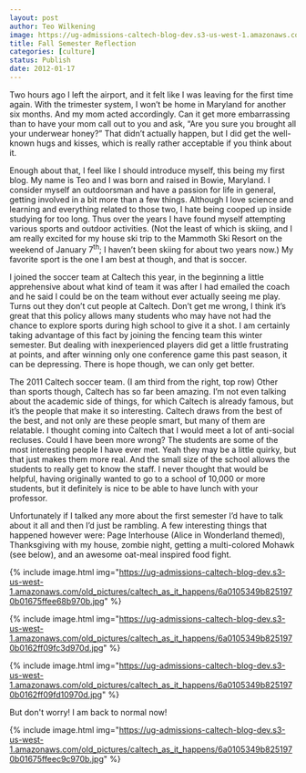 ```yaml
---
layout: post
author: Teo Wilkening
image: https://ug-admissions-caltech-blog-dev.s3-us-west-1.amazonaws.com/old_pictures/caltech_as_it_happens/6a0105349b8251970b01675ffee4a5970b.jpg
title: Fall Semester Reflection
categories: [culture]
status: Publish
date: 2012-01-17
---
```


Two hours ago I left the airport, and it felt like I was leaving for the first time again. With the trimester system, I won’t be home in Maryland for another six months. And my mom acted accordingly. Can it get more embarrassing than to have your mom call out to you and ask, “Are you sure you brought all your underwear honey?”
That didn’t actually happen, but I did get the well-known hugs and kisses, which is really rather acceptable if you think about it.

Enough about that, I feel like I should introduce myself, this being my first blog. My name is Teo and I was born and raised in Bowie, Maryland. I consider myself an outdoorsman and have a passion for life in general, getting involved in a bit more than a few things. Although I love science and learning and everything related to those two, I hate being cooped up inside studying for too long. Thus over the years I have found myself attempting various sports and outdoor activities. (Not the least of which is skiing, and I am really excited for my house ski trip to the Mammoth Ski Resort on the weekend of January 7<sup>th</sup>; I haven’t been skiing for about two years now.) My favorite sport is the one I am best at though, and that is soccer.

 I joined the soccer team at Caltech this year, in the beginning a little apprehensive about what kind of team it was after I had emailed the coach and he said I could be on the team without ever actually seeing me play. Turns out they don’t cut people at Caltech. Don’t get me wrong, I think it’s great that this policy allows many students who may have not had the chance to explore sports during high school to give it a shot. I am certainly taking advantage of this fact by joining the fencing team this winter semester. But dealing with inexperienced players did get a little frustrating at points, and after winning only one conference game this past season, it can be depressing. There is hope though, we can only get better.

The 2011 Caltech soccer team. (I am third from the right, top row)
Other than sports though, Caltech has so far been amazing. I’m not even talking about the academic side of things, for which Caltech is already famous, but it’s the people that make it so interesting. Caltech draws from the best of the best, and not only are these people smart, but many of them are relatable. I thought coming into Caltech that I would meet a lot of anti-social recluses. Could I have been more wrong? The students are some of the most interesting people I have ever met. Yeah they may be a little quirky, but that just makes them more real. And the small size of the school allows the students to really get to know the staff. I never thought that would be helpful, having originally wanted to go to a school of 10,000 or more students, but it definitely is nice to be able to have lunch with your professor.

Unfortunately if I talked any more about the first semester I’d have to talk about it all and then I’d just be rambling. A few interesting things that happened however were: Page Interhouse (Alice in Wonderland themed), Thanksgiving with my house, zombie night, getting a multi-colored Mohawk (see below), and an awesome oat-meal inspired food fight.


{% include image.html img="https://ug-admissions-caltech-blog-dev.s3-us-west-1.amazonaws.com/old_pictures/caltech_as_it_happens/6a0105349b8251970b01675ffee68b970b.jpg" %}

{% include image.html img="https://ug-admissions-caltech-blog-dev.s3-us-west-1.amazonaws.com/old_pictures/caltech_as_it_happens/6a0105349b8251970b0162ff09fc3d970d.jpg" %}

{% include image.html img="https://ug-admissions-caltech-blog-dev.s3-us-west-1.amazonaws.com/old_pictures/caltech_as_it_happens/6a0105349b8251970b0162ff09fd10970d.jpg" %}

But don't worry! I am back to normal now!

{% include image.html img="https://ug-admissions-caltech-blog-dev.s3-us-west-1.amazonaws.com/old_pictures/caltech_as_it_happens/6a0105349b8251970b01675ffeec9c970b.jpg" %}
